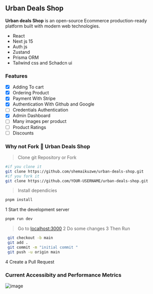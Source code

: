 ## Urban Deals Shop

**Urban deals Shop** is an open-source Ecommerce production-ready  platform built with modern web technologies.

* React
* Next js 15
* Auth js
* Zustand
* Prisma ORM
* Tailwind css and Schadcn ui

### Features

- [x] Adding To cart
- [x] Ordering Product
- [x] Payment With Stripe
- [x] Authentication With Github and Google
- [ ] Credentials Authentication
- [x] Admin Dashboard
- [ ] Many images per product
- [ ] Product Ratings
- [ ] Discounts   

### Why not Fork 🍴 Urban Deals Shop 

> Clone git Repository or Fork
>
```bash
#if you clone it 
git clone https://github.com/shemaikuzwe/urban-deals-shop.git
#if you fork it 
git clone https://github.com/YOUR-USERNAME/urban-deals-shop.git
```

> Install dependicies

```bash
pnpm install
```

1  Start the development server

```bash
pnpm run dev
```
> Go to
[localhost:3000](http://localhost:3000)
2 Do some changes
3 Then Run
  ```bash
   git checkout -b main
   git add .
   git commit -m "initial commit "
   git push -u origin main
  ```
4 Create a Pull Request

### Current Accessibity and Performance Metrics

![image](https://github.com/user-attachments/assets/a46af7ab-931c-4654-be5b-1c604126b5fa)

